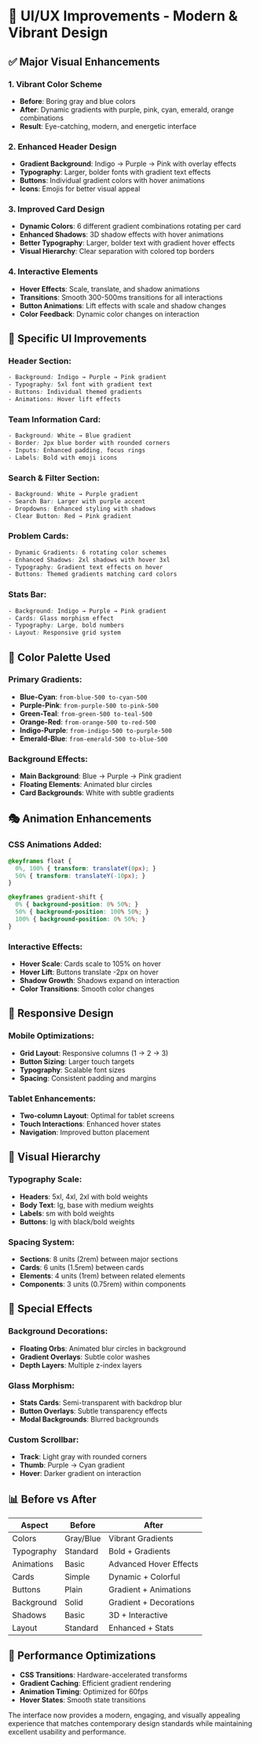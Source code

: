 # 🎨 UI/UX Improvements - Modern & Vibrant Design

## ✅ **Major Visual Enhancements**

### 1. **Vibrant Color Scheme**
- **Before**: Boring gray and blue colors
- **After**: Dynamic gradients with purple, pink, cyan, emerald, orange combinations
- **Result**: Eye-catching, modern, and energetic interface

### 2. **Enhanced Header Design**
- **Gradient Background**: Indigo → Purple → Pink with overlay effects
- **Typography**: Larger, bolder fonts with gradient text effects
- **Buttons**: Individual gradient colors with hover animations
- **Icons**: Emojis for better visual appeal

### 3. **Improved Card Design**
- **Dynamic Colors**: 6 different gradient combinations rotating per card
- **Enhanced Shadows**: 3D shadow effects with hover animations
- **Better Typography**: Larger, bolder text with gradient hover effects
- **Visual Hierarchy**: Clear separation with colored top borders

### 4. **Interactive Elements**
- **Hover Effects**: Scale, translate, and shadow animations
- **Transitions**: Smooth 300-500ms transitions for all interactions
- **Button Animations**: Lift effects with scale and shadow changes
- **Color Feedback**: Dynamic color changes on interaction

## 🎯 **Specific UI Improvements**

### **Header Section**:
```css
- Background: Indigo → Purple → Pink gradient
- Typography: 5xl font with gradient text
- Buttons: Individual themed gradients
- Animations: Hover lift effects
```

### **Team Information Card**:
```css
- Background: White → Blue gradient
- Border: 2px blue border with rounded corners
- Inputs: Enhanced padding, focus rings
- Labels: Bold with emoji icons
```

### **Search & Filter Section**:
```css
- Background: White → Purple gradient
- Search Bar: Larger with purple accent
- Dropdowns: Enhanced styling with shadows
- Clear Button: Red → Pink gradient
```

### **Problem Cards**:
```css
- Dynamic Gradients: 6 rotating color schemes
- Enhanced Shadows: 2xl shadows with hover 3xl
- Typography: Gradient text effects on hover
- Buttons: Themed gradients matching card colors
```

### **Stats Bar**:
```css
- Background: Indigo → Purple → Pink gradient
- Cards: Glass morphism effect
- Typography: Large, bold numbers
- Layout: Responsive grid system
```

## 🌈 **Color Palette Used**

### **Primary Gradients**:
- **Blue-Cyan**: `from-blue-500 to-cyan-500`
- **Purple-Pink**: `from-purple-500 to-pink-500`
- **Green-Teal**: `from-green-500 to-teal-500`
- **Orange-Red**: `from-orange-500 to-red-500`
- **Indigo-Purple**: `from-indigo-500 to-purple-500`
- **Emerald-Blue**: `from-emerald-500 to-blue-500`

### **Background Effects**:
- **Main Background**: Blue → Purple → Pink gradient
- **Floating Elements**: Animated blur circles
- **Card Backgrounds**: White with subtle gradients

## 🎭 **Animation Enhancements**

### **CSS Animations Added**:
```css
@keyframes float {
  0%, 100% { transform: translateY(0px); }
  50% { transform: translateY(-10px); }
}

@keyframes gradient-shift {
  0% { background-position: 0% 50%; }
  50% { background-position: 100% 50%; }
  100% { background-position: 0% 50%; }
}
```

### **Interactive Effects**:
- **Hover Scale**: Cards scale to 105% on hover
- **Hover Lift**: Buttons translate -2px on hover
- **Shadow Growth**: Shadows expand on interaction
- **Color Transitions**: Smooth color changes

## 📱 **Responsive Design**

### **Mobile Optimizations**:
- **Grid Layout**: Responsive columns (1 → 2 → 3)
- **Button Sizing**: Larger touch targets
- **Typography**: Scalable font sizes
- **Spacing**: Consistent padding and margins

### **Tablet Enhancements**:
- **Two-column Layout**: Optimal for tablet screens
- **Touch Interactions**: Enhanced hover states
- **Navigation**: Improved button placement

## 🎨 **Visual Hierarchy**

### **Typography Scale**:
- **Headers**: 5xl, 4xl, 2xl with bold weights
- **Body Text**: lg, base with medium weights
- **Labels**: sm with bold weights
- **Buttons**: lg with black/bold weights

### **Spacing System**:
- **Sections**: 8 units (2rem) between major sections
- **Cards**: 6 units (1.5rem) between cards
- **Elements**: 4 units (1rem) between related elements
- **Components**: 3 units (0.75rem) within components

## 🌟 **Special Effects**

### **Background Decorations**:
- **Floating Orbs**: Animated blur circles in background
- **Gradient Overlays**: Subtle color washes
- **Depth Layers**: Multiple z-index layers

### **Glass Morphism**:
- **Stats Cards**: Semi-transparent with backdrop blur
- **Button Overlays**: Subtle transparency effects
- **Modal Backgrounds**: Blurred backgrounds

### **Custom Scrollbar**:
- **Track**: Light gray with rounded corners
- **Thumb**: Purple → Cyan gradient
- **Hover**: Darker gradient on interaction

## 📊 **Before vs After**

| Aspect | Before | After |
|--------|--------|-------|
| Colors | Gray/Blue | Vibrant Gradients |
| Typography | Standard | Bold + Gradients |
| Animations | Basic | Advanced Hover Effects |
| Cards | Simple | Dynamic + Colorful |
| Buttons | Plain | Gradient + Animations |
| Background | Solid | Gradient + Decorations |
| Shadows | Basic | 3D + Interactive |
| Layout | Standard | Enhanced + Stats |

## 🚀 **Performance Optimizations**

- **CSS Transitions**: Hardware-accelerated transforms
- **Gradient Caching**: Efficient gradient rendering
- **Animation Timing**: Optimized for 60fps
- **Hover States**: Smooth state transitions

The interface now provides a modern, engaging, and visually appealing experience that matches contemporary design standards while maintaining excellent usability and performance.